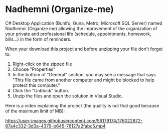 # Nadhemni (Organize-me)
C# Desktop Application (Bunifu, Guna, Metro, Microsoft SQL Server) named Nadhemni (Organize me) allowing the improvement of the organization of your private and professional life (schedule, appointments, homework, bills...) in the form of reminders.

When your download this project and before unzipping your file don't forget to:
  1) Right-click on the zipped file 
  2) Choose "Properties"
  3) In the bottom of "General" section, you may see a message that says "This file came from another computer and might be blocked to help protect this computer."
  4) Click the "Unblock" button.
  5) Unzip the files and open the solution in Visual Studio.

Here is a video explaining the project (the quality is not that good because of the maximum limit of MB):

https://user-images.githubusercontent.com/59179174/176022872-87a4c332-3d3a-4379-b645-76127a2fabc5.mp4

